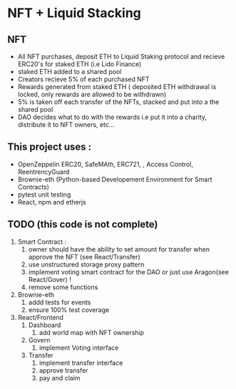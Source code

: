 # NFT + Liquid Stacking



## NFT
- All NFT purchases, deposit ETH to Liquid Staking protocol and recieve ERC20's for staked ETH (i.e Lido Finance)
- staked ETH added to a shared pool
- Creators recieve 5% of each purchased NFT
-  Rewards generated from staked ETH ( deposited ETH withdrawal is locked, only rewards are allowed to be withdrawn)
- 5% is taken off each transfer of the NFTs, stacked and  put into a the shared pool
- DAO decides what to do with the rewards i.e put it into a charity, distribute it to NFT owners, etc...



## This project uses :
-   OpenZeppelin ERC20, SafeMAth, ERC721, , Access Control, ReentrencyGuard
-   Brownie-eth (Python-based Developement Environment for Smart Contracts)
-   pytest unit testing
-   React, npm and etherjs



## TODO (this code is not complete)
1. Smart Contract :
   1. owner should have the ability to set amount for transfer when approve the NFT (see React/Transfer)
   2. use unstructured storage proxy pattern
   3. implement voting smart contract for the DAO or just use Aragon(see React/Gover) !
   4. remove some functions
2. Brownie-eth
   1. addd tests for events
   2. ensure 100% test coverage
3. React/Frontend
   1. Dashboard
      1. add world map with NFT ownership
   2. Govern
      1. implement Voting interface
   3. Transfer
      1. implement transfer interface
      2. approve transfer
      3. pay and claim
  